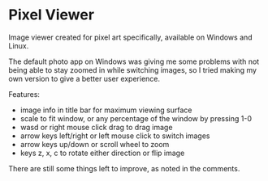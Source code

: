 # Pixel Viewer

Image viewer created for pixel art specifically, available on Windows and Linux.

The default photo app on Windows was giving me some problems with not being able to stay zoomed in while switching images, so I tried making my own version to give a better user experience.

Features:
  - image info in title bar for maximum viewing surface
  - scale to fit window, or any percentage of the window by pressing 1-0
  - wasd or right mouse click drag to drag image
  - arrow keys left/right or left mouse click to switch images
  - arrow keys up/down or scroll wheel to zoom
  - keys z, x, c to rotate either direction or flip image

  There are still some things left to improve, as noted in the comments.
